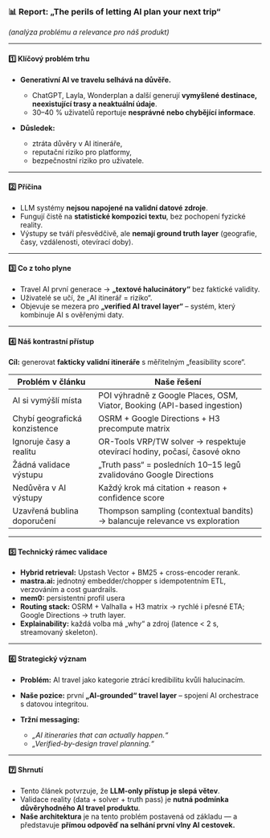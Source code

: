 ### 📊 Report: „The perils of letting AI plan your next trip“

*(analýza problému a relevance pro náš produkt)*

---

#### 1️⃣ Klíčový problém trhu

* **Generativní AI ve travelu selhává na důvěře.**

  * ChatGPT, Layla, Wonderplan a další generují **vymyšlené destinace, neexistující trasy a neaktuální údaje**.
  * 30–40 % uživatelů reportuje **nesprávné nebo chybějící informace**.
* **Důsledek:**

  * ztráta důvěry v AI itineráře,
  * reputační riziko pro platformy,
  * bezpečnostní riziko pro uživatele.

---

#### 2️⃣ Příčina

* LLM systémy **nejsou napojené na validní datové zdroje**.
* Fungují čistě na **statistické kompozici textu**, bez pochopení fyzické reality.
* Výstupy se tváří přesvědčivě, ale **nemají ground truth layer** (geografie, časy, vzdálenosti, otevírací doby).

---

#### 3️⃣ Co z toho plyne

* Travel AI první generace → **„textové halucinátory“** bez faktické validity.
* Uživatelé se učí, že „AI itinerář = riziko“.
* Objevuje se mezera pro **„verified AI travel layer“** – systém, který kombinuje AI s ověřenými daty.

---

#### 4️⃣ Náš kontrastní přístup

**Cíl:** generovat **fakticky validní itineráře** s měřitelným „feasibility score“.

| Problém v článku              | Naše řešení                                                                 |
| ----------------------------- | --------------------------------------------------------------------------- |
| AI si vymýšlí místa           | POI výhradně z Google Places, OSM, Viator, Booking (API-based ingestion)    |
| Chybí geografická konzistence | OSRM + Google Directions + H3 precompute matrix                             |
| Ignoruje časy a realitu       | OR-Tools VRP/TW solver → respektuje otevírací hodiny, počasí, časové okno   |
| Žádná validace výstupu        | „Truth pass“ = posledních 10–15 legů zvalidováno Google Directions          |
| Nedůvěra v AI výstupy         | Každý krok má citation + reason + confidence score                          |
| Uzavřená bublina doporučení   | Thompson sampling (contextual bandits) → balancuje relevance vs exploration |

---

#### 5️⃣ Technický rámec validace

* **Hybrid retrieval:** Upstash Vector + BM25 + cross-encoder rerank.
* **mastra.ai:** jednotný embedder/chopper s idempotentním ETL, verzováním a cost guardrails.
* **mem0:** persistentní profil usera
* **Routing stack:** OSRM + Valhalla + H3 matrix → rychlé i přesné ETA; Google Directions → truth layer.
* **Explainability:** každá volba má „why“ a zdroj (latence < 2 s, streamovaný skeleton).

---

#### 6️⃣ Strategický význam

* **Problém:** AI travel jako kategorie ztrácí kredibilitu kvůli halucinacím.
* **Naše pozice:** první **„AI-grounded“ travel layer** – spojení AI orchestrace s datovou integritou.
* **Tržní messaging:**

  * *„AI itineraries that can actually happen.“*
  * *„Verified-by-design travel planning.“*

---

#### 7️⃣ Shrnutí

* Tento článek potvrzuje, že **LLM-only přístup je slepá větev**.
* Validace reality (data + solver + truth pass) je **nutná podmínka důvěryhodného AI travel produktu**.
* **Naše architektura** je na tento problém postavená od základu — a představuje **přímou odpověď na selhání první vlny AI cestovek.**
